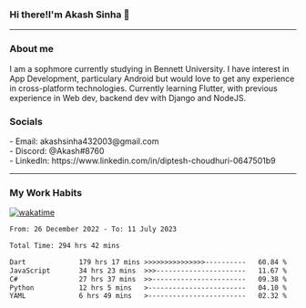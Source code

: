 <h3>Hi there!I'm Akash Sinha 👋</h3>

--- 

<h3>About me</h3>
I am a sophmore currently studying in Bennett University. I have interest in App Development, particulary Android but would love to get any experience in cross-platform technologies. Currently learning Flutter, with previous experience in Web dev, backend dev with Django and NodeJS.

<h3>Socials</h3>
 - Email: akashsinha432003@gmail.com<br>
 - Discord: @Akash#8760<br>
 - LinkedIn: https://www.linkedin.com/in/diptesh-choudhuri-0647501b9<br>


---

<h3>My Work Habits</h3>

[![wakatime](https://wakatime.com/badge/user/938b2951-49cf-4810-9b9e-c17cde3d3343.svg)](https://wakatime.com/@938b2951-49cf-4810-9b9e-c17cde3d3343)

<!--START_SECTION:waka-->

```txt
From: 26 December 2022 - To: 11 July 2023

Total Time: 294 hrs 42 mins

Dart             179 hrs 17 mins >>>>>>>>>>>>>>>----------   60.84 %
JavaScript       34 hrs 23 mins  >>>----------------------   11.67 %
C#               27 hrs 37 mins  >>-----------------------   09.38 %
Python           12 hrs 5 mins   >------------------------   04.10 %
YAML             6 hrs 49 mins   >------------------------   02.32 %
```

<!--END_SECTION:waka-->

